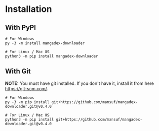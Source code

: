# Installation

## With PyPI

```shell
# For Windows
py -3 -m install mangadex-downloader

# For Linux / Mac OS
python3 -m pip install mangadex-downloader
```

## With Git 

**NOTE:** You must have git installed. If you don't have it, install it from here https://git-scm.com/.

```shell
# For Windows
py -3 -m pip install git+https://github.com/mansuf/mangadex-downloader.git@v0.4.0

# For Linux / Mac OS
python3 -m pip install git+https://github.com/mansuf/mangadex-downloader.git@v0.4.0
```
